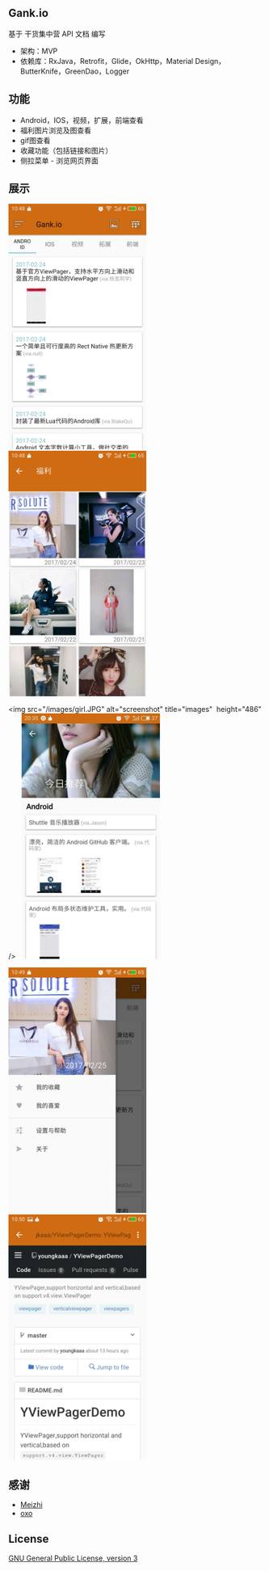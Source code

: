 ## Gank.io
基于 干货集中营 API 文档 编写

- 架构：MVP
- 依赖库：RxJava，Retrofit，Glide，OkHttp，Material Design，ButterKnife，GreenDao，Logger

## 功能
- Android，IOS，视频，扩展，前端查看
- 福利图片浏览及图查看
- gif图查看
- 收藏功能（包括链接和图片）
- 侧拉菜单
- 浏览网页界面

## 展示
<img src="/images/read.JPG" alt="images" title="images" height="486" />   <img src="/images/girls.JPG" alt="images" title="screenshot"  height="486" />

<img src="/images/girl.JPG" alt="screenshot" title="images"  height="486" />   <img src="/images/recommend.JPG" alt="images" title="images" height="486" />

<img src="/images/menu.JPG" alt="images" title="images"  height="486" />   <img src="/images/webview.JPG" alt="images" title="screenshot"  height="486" />


## 感谢
- [Meizhi](https://github.com/drakeet/Meizhi)
- [oxo](https://github.com/oxoooo/mr-mantou-android)

## License

[GNU General Public License, version 3](LICENSE)
